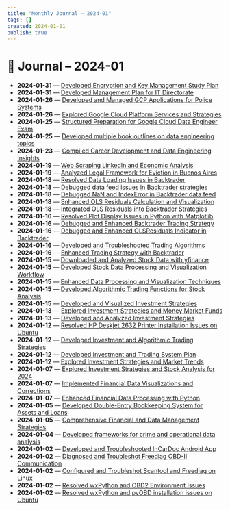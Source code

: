 ```yaml
---
title: "Monthly Journal – 2024-01"
tags: []
created: 2024-01-01
publish: true
---
```


# 📅 Journal – 2024-01

- **2024-01-31** — [Developed Encryption and Key Management Study Plan](../Teaching/2024-01-31_Developed_Encryption_and_Key_Management_Study_Plan.md)
- **2024-01-31** — [Developed Management Plan for IT Directorate](../Business/2024-01-31_Developed_Management_Plan_for_IT_Directorate.md)
- **2024-01-26** — [Developed and Managed GCP Applications for Police Systems](../Dev/2024-01-26_Developed_and_Managed_GCP_Applications_for_Police_.md)
- **2024-01-26** — [Explored Google Cloud Platform Services and Strategies](../Business/2024-01-26_Explored_Google_Cloud_Platform_Services_and_Strate.md)
- **2024-01-25** — [Structured Preparation for Google Cloud Data Engineer Exam](../Business/2024-01-25_Structured_Preparation_for_Google_Cloud_Data_Engin.md)
- **2024-01-25** — [Developed multiple book outlines on data engineering topics](../Business/2024-01-25_Developed_multiple_book_outlines_on_data_engineeri.md)
- **2024-01-23** — [Compiled Career Development and Data Engineering Insights](../Business/2024-01-23_Compiled_Career_Development_and_Data_Engineering_I.md)
- **2024-01-19** — [Web Scraping LinkedIn and Economic Analysis](../Business/2024-01-19_Web_Scraping_LinkedIn_and_Economic_Analysis.md)
- **2024-01-19** — [Analyzed Legal Framework for Eviction in Buenos Aires](../Business/2024-01-19_Analyzed_Legal_Framework_for_Eviction_in_Buenos_Ai.md)
- **2024-01-18** — [Resolved Data Loading Issues in Backtrader](../Dev/2024-01-18_Resolved_Data_Loading_Issues_in_Backtrader.md)
- **2024-01-18** — [Debugged data feed issues in Backtrader strategies](../Dev/2024-01-18_Debugged_data_feed_issues_in_Backtrader_strategies.md)
- **2024-01-18** — [Debugged NaN and IndexError in Backtrader data feed](../Dev/2024-01-18_Debugged_NaN_and_IndexError_in_Backtrader_data_fee.md)
- **2024-01-18** — [Enhanced OLS Residuals Calculation and Visualization](../Dev/2024-01-18_Enhanced_OLS_Residuals_Calculation_and_Visualizati.md)
- **2024-01-18** — [Integrated OLS Residuals into Backtrader Strategies](../Dev/2024-01-18_Integrated_OLS_Residuals_into_Backtrader_Strategie.md)
- **2024-01-16** — [Resolved Plot Display Issues in Python with Matplotlib](../Dev/2024-01-16_Resolved_Plot_Display_Issues_in_Python_with_Matplo.md)
- **2024-01-16** — [Debugged and Enhanced Backtrader Trading Strategy](../Dev/2024-01-16_Debugged_and_Enhanced_Backtrader_Trading_Strategy.md)
- **2024-01-16** — [Debugged and Enhanced OLSResiduals Indicator in Backtrader](../Dev/2024-01-16_Debugged_and_Enhanced_OLSResiduals_Indicator_in_Ba.md)
- **2024-01-16** — [Developed and Troubleshooted Trading Algorithms](../Business/2024-01-16_Developed_and_Troubleshooted_Trading_Algorithms.md)
- **2024-01-16** — [Enhanced Trading Strategy with Backtrader](../Dev/2024-01-16_Enhanced_Trading_Strategy_with_Backtrader.md)
- **2024-01-15** — [Downloaded and Analyzed Stock Data with yfinance](../Dev/2024-01-15_Downloaded_and_Analyzed_Stock_Data_with_yfinance.md)
- **2024-01-15** — [Developed Stock Data Processing and Visualization Workflow](../Dev/2024-01-15_Developed_Stock_Data_Processing_and_Visualization_.md)
- **2024-01-15** — [Enhanced Data Processing and Visualization Techniques](../Dev/2024-01-15_Enhanced_Data_Processing_and_Visualization_Techniq.md)
- **2024-01-15** — [Developed Algorithmic Trading Functions for Stock Analysis](../Business/2024-01-15_Developed_Algorithmic_Trading_Functions_for_Stock_.md)
- **2024-01-15** — [Developed and Visualized Investment Strategies](../Business/2024-01-15_Developed_and_Visualized_Investment_Strategies.md)
- **2024-01-13** — [Explored Investment Strategies and Money Market Funds](../Business/2024-01-13_Explored_Investment_Strategies_and_Money_Market_Fu.md)
- **2024-01-13** — [Developed and Analyzed Investment Strategies](../Business/2024-01-13_Developed_and_Analyzed_Investment_Strategies.md)
- **2024-01-12** — [Resolved HP Deskjet 2632 Printer Installation Issues on Ubuntu](../Dev/2024-01-12_Resolved_HP_Deskjet_2632_Printer_Installation_Issu.md)
- **2024-01-12** — [Developed Investment and Algorithmic Trading Strategies](../Business/2024-01-12_Developed_Investment_and_Algorithmic_Trading_Strat.md)
- **2024-01-12** — [Developed Investment and Trading System Plan](../Business/2024-01-12_Developed_Investment_and_Trading_System_Plan.md)
- **2024-01-12** — [Explored Investment Strategies and Market Trends](../Business/2024-01-12_Explored_Investment_Strategies_and_Market_Trends.md)
- **2024-01-07** — [Explored Investment Strategies and Stock Analysis for 2024](../Business/2024-01-07_Explored_Investment_Strategies_and_Stock_Analysis_.md)
- **2024-01-07** — [Implemented Financial Data Visualizations and Corrections](../Business/2024-01-07_Implemented_Financial_Data_Visualizations_and_Corr.md)
- **2024-01-07** — [Enhanced Financial Data Processing with Python](../Accounting/2024-01-07_Enhanced_Financial_Data_Processing_with_Python.md)
- **2024-01-05** — [Developed Double-Entry Bookkeeping System for Assets and Loans](../Accounting/2024-01-05_Developed_Double-Entry_Bookkeeping_System_for_Asse.md)
- **2024-01-05** — [Comprehensive Financial and Data Management Strategies](../Business/2024-01-05_Comprehensive_Financial_and_Data_Management_Strate.md)
- **2024-01-04** — [Developed frameworks for crime and operational data analysis](../Dev/2024-01-04_Developed_frameworks_for_crime_and_operational_dat.md)
- **2024-01-02** — [Developed and Troubleshooted InCarDoc Android App](../Dev/2024-01-02_Developed_and_Troubleshooted_InCarDoc_Android_App.md)
- **2024-01-02** — [Diagnosed and Troubleshot Freediag OBD-II Communication](../Dev/2024-01-02_Diagnosed_and_Troubleshot_Freediag_OBD-II_Communic.md)
- **2024-01-02** — [Configured and Troubleshot Scantool and Freediag on Linux](../Dev/2024-01-02_Configured_and_Troubleshot_Scantool_and_Freediag_o.md)
- **2024-01-02** — [Resolved wxPython and OBD2 Environment Issues](../Dev/2024-01-02_Resolved_wxPython_and_OBD2_Environment_Issues.md)
- **2024-01-02** — [Resolved wxPython and pyOBD installation issues on Ubuntu](../Dev/2024-01-02_Resolved_wxPython_and_pyOBD_installation_issues_on.md)